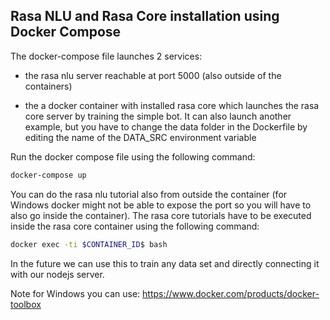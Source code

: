 ## Rasa NLU and Rasa Core installation using Docker Compose

The docker-compose file launches 2 services:

- the rasa nlu server reachable at port 5000 (also outside of the containers)

- the a docker container with installed rasa core which launches the rasa core server by training the simple bot. It can also launch another example, but you have to change the data folder in the Dockerfile by editing the name of the DATA_SRC environment variable

Run the docker compose file using the following command:
```bash
docker-compose up
```

You can do the rasa nlu tutorial also from outside the container (for Windows docker might not be able to expose the port so you will have to also go inside the container). The rasa core tutorials have to be executed inside the rasa core container using the following command:

```bash
docker exec -ti $CONTAINER_ID$ bash
```
In the future we can use this to train any data set and directly connecting it with our nodejs server.

Note for Windows you can use: https://www.docker.com/products/docker-toolbox
